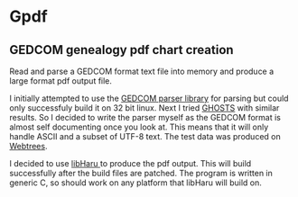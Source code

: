 # Gpdf
## GEDCOM genealogy pdf chart creation

Read and parse a GEDCOM format text file into memory and produce a large format pdf output file.

I initially attempted to use the [GEDCOM parser library](http://gedcom-parse.sourceforge.net) for parsing but could only successfuly build it on 32 bit linux. Next I tried [GHOSTS](http://www.nongnu.org/ghosts/users/index.html) with similar results. So I decided to write the parser myself as the GEDCOM format is almost self documenting once you look at. This means that it will only handle ASCII and a subset of UTF-8 text. The test data was produced on [Webtrees](https://www.webtrees.net/index.php/en).

I decided to use [libHaru ](http://libharu.org) to produce the pdf output. This will build successfully after the build files are patched. The program is written in generic C, so should work on any platform that libHaru  will build on.
